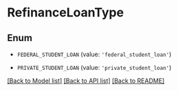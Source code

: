 # RefinanceLoanType


## Enum

* `FEDERAL_STUDENT_LOAN` (value: `'federal_student_loan'`)

* `PRIVATE_STUDENT_LOAN` (value: `'private_student_loan'`)

[[Back to Model list]](../README.md#documentation-for-models) [[Back to API list]](../README.md#documentation-for-api-endpoints) [[Back to README]](../README.md)


